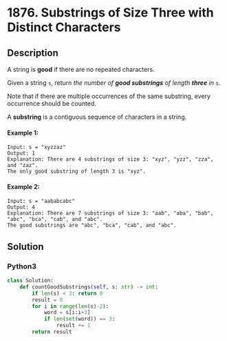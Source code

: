 # 1876. Substrings of Size Three with Distinct Characters

## Description
A string is **good** if there are no repeated characters.

Given a string `s`​​​​​, return *the number of **good substrings** of length **three** in* `s`​​​​​​.

Note that if there are multiple occurrences of the same substring, every occurrence should be counted.

A **substring** is a contiguous sequence of characters in a string.

#### Example 1:
```
Input: s = "xyzzaz"
Output: 1
Explanation: There are 4 substrings of size 3: "xyz", "yzz", "zza", and "zaz". 
The only good substring of length 3 is "xyz".
```

#### Example 2:
```
Input: s = "aababcabc"
Output: 4
Explanation: There are 7 substrings of size 3: "aab", "aba", "bab", "abc", "bca", "cab", and "abc".
The good substrings are "abc", "bca", "cab", and "abc".
```


## Solution

### Python3
```python
class Solution:
    def countGoodSubstrings(self, s: str) -> int:
        if len(s) < 3: return 0
        result = 0
        for i in range(len(s)-2):
            word = s[i:i+3]
            if len(set(word)) == 3:
                result += 1
        return result
```
